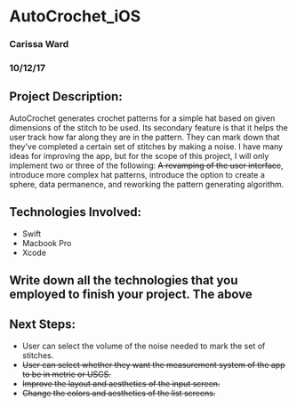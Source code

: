 # AutoCrochet_iOS
### Carissa Ward
### 10/12/17

## Project Description:

AutoCrochet generates crochet patterns for a simple hat based on given dimensions of the stitch to be used. Its secondary feature is that it helps the user track how far along they are in the pattern. They can mark down that they've completed a certain set of stitches by making a noise. I have many ideas for improving the app, but for the scope of this project, I will only implement two or three of the following: ~~A revamping of the user interface~~, introduce more complex hat patterns, introduce the option to create a sphere, data permanence, and reworking the pattern generating algorithm.

## Technologies Involved:

* Swift
* Macbook Pro
* Xcode

## Write down all the technologies that you employed to finish your project. The above 

## Next Steps:
* User can select the volume of the noise needed to mark the set of stitches.
* ~~User can select whether they want the measurement system of the app to be in metric or USCS.~~
* ~~Improve the layout and aesthetics of the input screen.~~
* ~~Change the colors and aesthetics of the list screens.~~
